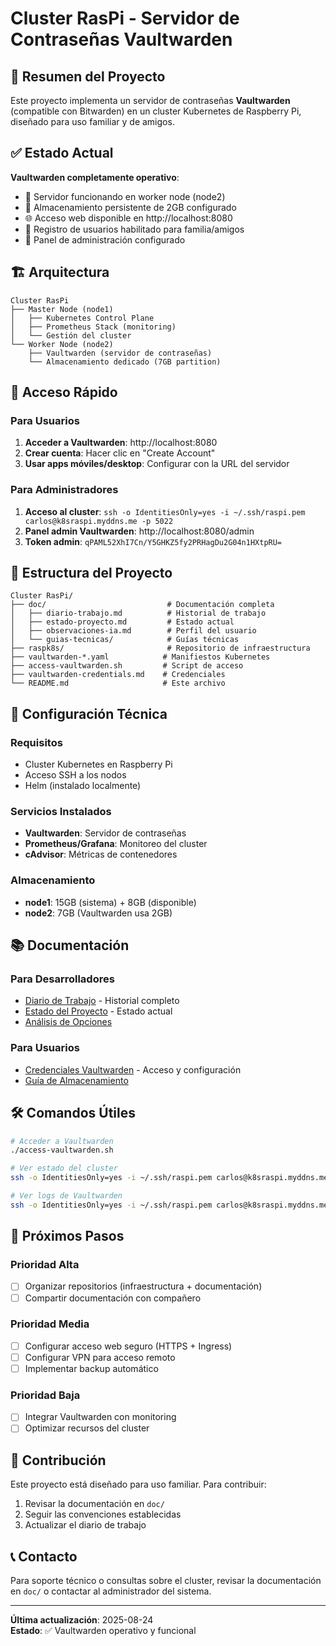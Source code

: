 # Cluster RasPi - Servidor de Contraseñas Vaultwarden

## 🎯 Resumen del Proyecto

Este proyecto implementa un servidor de contraseñas **Vaultwarden** (compatible con Bitwarden) en un cluster Kubernetes de Raspberry Pi, diseñado para uso familiar y de amigos.

## ✅ Estado Actual

**Vaultwarden completamente operativo**:
- 🚀 Servidor funcionando en worker node (node2)
- 💾 Almacenamiento persistente de 2GB configurado
- 🌐 Acceso web disponible en http://localhost:8080
- 👥 Registro de usuarios habilitado para familia/amigos
- 🔐 Panel de administración configurado

## 🏗️ Arquitectura

```
Cluster RasPi
├── Master Node (node1)
│   ├── Kubernetes Control Plane
│   ├── Prometheus Stack (monitoring)
│   └── Gestión del cluster
└── Worker Node (node2)
    ├── Vaultwarden (servidor de contraseñas)
    └── Almacenamiento dedicado (7GB partition)
```

## 🚀 Acceso Rápido

### Para Usuarios
1. **Acceder a Vaultwarden**: http://localhost:8080
2. **Crear cuenta**: Hacer clic en "Create Account"
3. **Usar apps móviles/desktop**: Configurar con la URL del servidor

### Para Administradores
1. **Acceso al cluster**: `ssh -o IdentitiesOnly=yes -i ~/.ssh/raspi.pem carlos@k8sraspi.myddns.me -p 5022`
2. **Panel admin Vaultwarden**: http://localhost:8080/admin
3. **Token admin**: `qPAML52XhI7Cn/Y5GHKZ5fy2PRHagDu2G04n1HXtpRU=`

## 📁 Estructura del Proyecto

```
Cluster RasPi/
├── doc/                           # Documentación completa
│   ├── diario-trabajo.md          # Historial de trabajo
│   ├── estado-proyecto.md         # Estado actual
│   ├── observaciones-ia.md        # Perfil del usuario
│   └── guias-tecnicas/            # Guías técnicas
├── raspk8s/                       # Repositorio de infraestructura
├── vaultwarden-*.yaml            # Manifiestos Kubernetes
├── access-vaultwarden.sh         # Script de acceso
├── vaultwarden-credentials.md    # Credenciales
└── README.md                     # Este archivo
```

## 🔧 Configuración Técnica

### Requisitos
- Cluster Kubernetes en Raspberry Pi
- Acceso SSH a los nodos
- Helm (instalado localmente)

### Servicios Instalados
- **Vaultwarden**: Servidor de contraseñas
- **Prometheus/Grafana**: Monitoreo del cluster
- **cAdvisor**: Métricas de contenedores

### Almacenamiento
- **node1**: 15GB (sistema) + 8GB (disponible)
- **node2**: 7GB (Vaultwarden usa 2GB)

## 📚 Documentación

### Para Desarrolladores
- [Diario de Trabajo](doc/diario-trabajo.md) - Historial completo
- [Estado del Proyecto](doc/estado-proyecto.md) - Estado actual
- [Análisis de Opciones](doc/guias-tecnicas/servidores-contrasenas-opciones.md)

### Para Usuarios
- [Credenciales Vaultwarden](vaultwarden-credentials.md) - Acceso y configuración
- [Guía de Almacenamiento](doc/guias-tecnicas/estado-almacenamiento.md)

## 🛠️ Comandos Útiles

```bash
# Acceder a Vaultwarden
./access-vaultwarden.sh

# Ver estado del cluster
ssh -o IdentitiesOnly=yes -i ~/.ssh/raspi.pem carlos@k8sraspi.myddns.me -p 5022 "kubectl get pods -A"

# Ver logs de Vaultwarden
ssh -o IdentitiesOnly=yes -i ~/.ssh/raspi.pem carlos@k8sraspi.myddns.me -p 5022 "kubectl logs -n vaultwarden deployment/vaultwarden"
```

## 🔮 Próximos Pasos

### Prioridad Alta
- [ ] Organizar repositorios (infraestructura + documentación)
- [ ] Compartir documentación con compañero

### Prioridad Media
- [ ] Configurar acceso web seguro (HTTPS + Ingress)
- [ ] Configurar VPN para acceso remoto
- [ ] Implementar backup automático

### Prioridad Baja
- [ ] Integrar Vaultwarden con monitoring
- [ ] Optimizar recursos del cluster

## 🤝 Contribución

Este proyecto está diseñado para uso familiar. Para contribuir:
1. Revisar la documentación en `doc/`
2. Seguir las convenciones establecidas
3. Actualizar el diario de trabajo

## 📞 Contacto

Para soporte técnico o consultas sobre el cluster, revisar la documentación en `doc/` o contactar al administrador del sistema.

---

**Última actualización**: 2025-08-24  
**Estado**: ✅ Vaultwarden operativo y funcional
